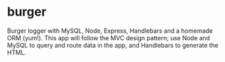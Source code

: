 # burger
Burger logger with MySQL, Node, Express, Handlebars and a homemade ORM (yum!). This app will follow the MVC design pattern; use Node and MySQL to query and route data in the app, and Handlebars to generate the HTML.
